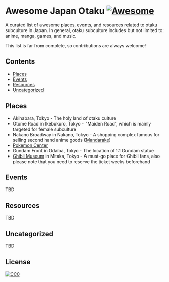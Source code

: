 # Awesome Japan Otaku [![Awesome](https://cdn.rawgit.com/sindresorhus/awesome/d7305f38d29fed78fa85652e3a63e154dd8e8829/media/badge.svg)](https://github.com/sindresorhus/awesome)

A curated list of awesome places, events, and resources related to otaku subculture in Japan. In general, otaku subculture includes but not limited to: anime, manga, games, and music.

This list is far from complete, so contributions are always welcome!

## Contents

- [Places](#places)
- [Events](#events)
- [Resources](#resources)
- [Uncategorized](#uncategorized)

## Places

- Akihabara, Tokyo - The holy land of otaku culture
- Otome Road in Ikebukuro, Tokyo - "Maiden Road", which is mainly targeted for female subculture
- Nakano Broadway in Nakano, Tokyo - A shopping complex famous for selling second hand anime goods ([Mandarake](http://earth.mandarake.co.jp/shop/nkn/index.html))
- [Pokemon Center](http://www.pokemon.co.jp/gp/pokecen/english/)
- Gundam Front in Odaiba, Tokyo - The location of 1:1 Gundam statue
- [Ghibli Museum](http://www.ghibli-museum.jp/en/) in Mitaka, Tokyo - A must-go place for Ghibli fans, also please note that you need to reserve the ticket weeks beforehand

## Events

TBD

## Resources

TBD

## Uncategorized

TBD

## License

[![CC0](http://mirrors.creativecommons.org/presskit/buttons/88x31/svg/cc-zero.svg)](https://creativecommons.org/publicdomain/zero/1.0/)

